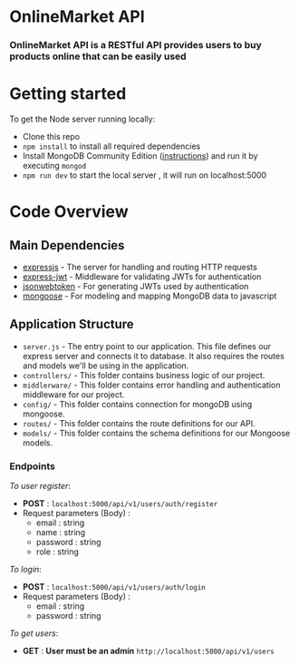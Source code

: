 # OnlineMarket API
### OnlineMarket API is a ​RESTful API  provides users to buy products online that can be easily used

# Getting started

To get the Node server running locally:

- Clone this repo
- `npm install` to install all required dependencies
- Install MongoDB Community Edition ([instructions](https://docs.mongodb.com/manual/installation/#tutorials)) and run it by executing `mongod`
- `npm run dev` to start the local server , it will run on localhost:5000

# Code Overview

## Main Dependencies

- [expressjs](https://github.com/expressjs/express) - The server for handling and routing HTTP requests
- [express-jwt](https://github.com/auth0/express-jwt) - Middleware for validating JWTs for authentication
- [jsonwebtoken](https://github.com/auth0/node-jsonwebtoken) - For generating JWTs used by authentication
- [mongoose](https://github.com/Automattic/mongoose) - For modeling and mapping MongoDB data to javascript 


## Application Structure

- `server.js` - The entry point to our application. This file defines our express server and connects it to database. It also requires the routes and models we'll be using in the application.
- `controllers/` - This folder contains business logic of our project.
- `middlerware/` - This folder contains error handling and authentication middleware for our project.
- `config/` - This folder contains connection for mongoDB using mongoose.
- `routes/` - This folder contains the route definitions for our API.
- `models/` - This folder contains the schema definitions for our Mongoose models.

   
 ### Endpoints
   
*To user register*:
  - **POST** : 
    ``` localhost:5000/api/v1/users/auth/register ```
  - Request parameters (Body) :
       - email : string
       - name : string
       - password : string
       - role : string
      
*To login*:
  - **POST** : 
  ``` localhost:5000/api/v1/users/auth/login ```
  - Request parameters (Body) :
     - email : string
     - password : string
    
*To get users*:
  - **GET** : 
  **User must be an admin**
  ``` http://localhost:5000/api/v1/users ``` 
  
   
